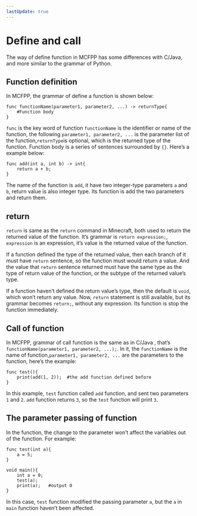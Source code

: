 ```yaml
---
lastUpdate: true
---
```


# Define and call

The way of define function in MCFPP has some differences with C/Java, and more similar to the grammar of Python.

## Function definition 

In MCFPP, the grammar of define a function is shown below:

```mcfpp
func functionName(parameter1, parameter2, ...) -> returnType{
    #Function body
}
```

`func` is the key word of function `functionName` is the identifier or name of the function, the following `parameter1, parameter2, ...` is the parameter list of the function,`returnType`is optional, which is the returned type of the function. Function body is a series of sentences surrounded by `{}`. Here’s a example below:

```mcfpp
func add(int a, int b) -> int{
    return a + b;
}
```

The name of the function is `add`, it have two integer-type parameters `a` and `b`, return value is also integer type. Its function is add the two parameters and return them.

## return

`return` is same as the `return` command in Minecraft, both used to return the returned value of the function. It’s grammar is `return expression;`, `expression` is an expression, it’s value is the returned value of the function.

If a function defined the type of the returned value, then each branch of it must have `return` sentence, so the function must would return a value. And the value that `return` sentence returned must have the same type as the type of return value of the function, or the subtype of the returned value’s type.

If a function haven’t defined the return value’s type, then the default is `void`, which won’t return any value. Now, `return` statement is still available, but its grammar becomes `return;`, without any expression. Its function is stop the function immediately.

## Call of function 

In MCFPP, grammar of call function is the same as in C/Java 
, that’s `functionName(parameter1, parameter2, ...);`. In it, the `functionName` is the name of function,`parameter1, parameter2, ...` are the parameters to the function, here’s the example:

```mcfpp
func test(){
    print(add(1, 2));  #the add function defined before 
}
```

In this example, `test` function called `add` function, and sent two parameters `1` and `2`. `add` function returns `3`, so the `test` function will print `3`.

## The parameter passing of function 

In the function, the change to the parameter won’t affect the variables out of the function. For example:

```mcfpp
func test(int a){
    a = 5;
}

void main(){
    int a = 0;
    test(a);
    print(a);   #output 0
}
```

In this case, `test` function modified the passing parameter `a`, but the `a` in `main` function haven’t been affected.
